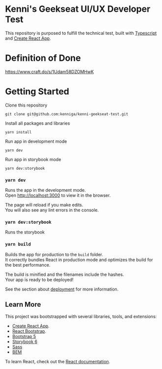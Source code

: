 # Kenni's Geekseat UI/UX Developer Test

This repository is purposed to fulfill the technical test, built with [Typescript](https://www.typescriptlang.org/) and [Create React App](https://github.com/facebook/create-react-app).

# Definition of Done

https://www.craft.do/s/1Udam58DZOMHwK

# Getting Started

Clone this repository
```
git clone git@github.com:kenniga/kenni-geekseat-test.git
```

Install all packages and libraries
```
yarn install
```

Run app in development mode
```
yarn dev
```

Run app in storybook mode
```
yarn dev:storybook
```

### `yarn dev`

Runs the app in the development mode.\
Open [http://localhost:3000](http://localhost:3000) to view it in the browser.

The page will reload if you make edits.\
You will also see any lint errors in the console.

### `yarn dev:storybook`

Runs the storybook

### `yarn build`

Builds the app for production to the `build` folder.\
It correctly bundles React in production mode and optimizes the build for the best performance.

The build is minified and the filenames include the hashes.\
Your app is ready to be deployed!

See the section about [deployment](https://facebook.github.io/create-react-app/docs/deployment) for more information.

## Learn More

This project was bootstrapped with several libraries, tools, and extensions:
- [Create React App](https://github.com/facebook/create-react-app).
- [React Bootstrap](https://react-bootstrap.github.io/).
- [Bootstrap 5](https://getbootstrap.com/)
- [Storybook 6](https://storybook.js.org/)
- [Sass](https://sass-lang.com/)
- [BEM](http://getbem.com/)

To learn React, check out the [React documentation](https://reactjs.org/).
